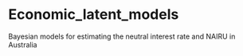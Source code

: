 # Economic_latent_models
Bayesian models for estimating the neutral interest rate and NAIRU in Australia
